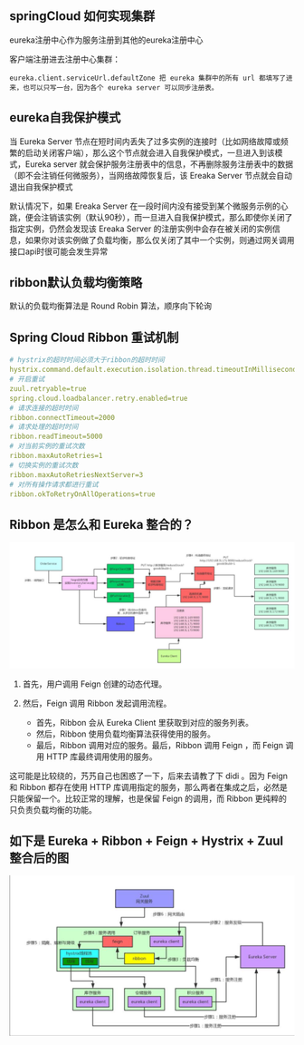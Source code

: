 

## springCloud 如何实现集群
eureka注册中心作为服务注册到其他的eureka注册中心

客户端注册进去注册中心集群：

    eureka.client.serviceUrl.defaultZone 把 eureka 集群中的所有 url 都填写了进来，也可以只写一台，因为各个 eureka server 可以同步注册表。

## eureka自我保护模式
当 Eureka Server 节点在短时间内丢失了过多实例的连接时（比如网络故障或频繁的启动关闭客户端），那么这个节点就会进入自我保护模式，一旦进入到该模式，Eureka server 就会保护服务注册表中的信息，不再删除服务注册表中的数据（即不会注销任何微服务），当网络故障恢复后，该 Ereaka Server 节点就会自动退出自我保护模式

默认情况下，如果 Ereaka Server 在一段时间内没有接受到某个微服务示例的心跳，便会注销该实例（默认90秒），而一旦进入自我保护模式，那么即使你关闭了指定实例，仍然会发现该 Ereaka Server 的注册实例中会存在被关闭的实例信息，如果你对该实例做了负载均衡，那么仅关闭了其中一个实例，则通过网关调用接口api时很可能会发生异常

## ribbon默认负载均衡策略
默认的负载均衡算法是 Round Robin 算法，顺序向下轮询

## Spring Cloud Ribbon 重试机制
```yml
# hystrix的超时时间必须大于ribbon的超时时间
hystrix.command.default.execution.isolation.thread.timeoutInMilliseconds=10000
# 开启重试
zuul.retryable=true
spring.cloud.loadbalancer.retry.enabled=true
# 请求连接的超时时间
ribbon.connectTimeout=2000
# 请求处理的超时时间
ribbon.readTimeout=5000
# 对当前实例的重试次数
ribbon.maxAutoRetries=1
# 切换实例的重试次数
ribbon.maxAutoRetriesNextServer=3
# 对所有操作请求都进行重试
ribbon.okToRetryOnAllOperations=true

```
## Ribbon 是怎么和 Eureka 整合的？

![](image/2019-01-18-11-24-51.png)
1. 首先，用户调用 Feign 创建的动态代理。
2. 然后，Feign 调用 Ribbon 发起调用流程。

    - 首先，Ribbon 会从 Eureka Client 里获取到对应的服务列表。
    - 然后，Ribbon 使用负载均衡算法获得使用的服务。
    - 最后，Ribbon 调用对应的服务。最后，Ribbon 调用 Feign ，而 Feign 调用 HTTP 库最终调用使用的服务。

这可能是比较绕的，艿艿自己也困惑了一下，后来去请教了下 didi 。因为 Feign 和 Ribbon 都存在使用 HTTP 库调用指定的服务，那么两者在集成之后，必然是只能保留一个。比较正常的理解，也是保留 Feign 的调用，而 Ribbon 更纯粹的只负责负载均衡的功能。

## 如下是 Eureka + Ribbon + Feign + Hystrix + Zuul 整合后的图
![](image/2019-01-18-11-43-23.png)

##